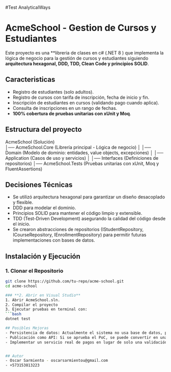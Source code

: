 ﻿#Test AnalyticalWays

# AcmeSchool - Gestion de Cursos y Estudiantes

Este proyecto es una **libreria de clases en c# (.NET 8 ) que implementa la lógica de negocio para la gestión de cursos y estudiantes siguiendo **arquitectura hexagonal, DDD, TDD, Clean Code y principios SOLID**.

## Caracteristicas	
- Registro de estudiantes (solo adultos).
- Registro de cursos con tarifa de inscripción, fecha de inicio y fin.
- Inscripción de estudiantes en cursos (validando pago cuando aplica).
- Consulta de inscripciones en un rango de fechas.
- **100% cobertura de pruebas unitarias con xUnit y Moq**.

## Estructura del proyecto

AcmeSchool (Solución)	
	│── AcmeSchool.Core (Librería principal - Lógica de negocio) │
		│── Domain (Modelo de dominio: entidades, value objects, excepciones) │ 
		│── Application (Casos de uso y servicios) │ 
			│── Interfaces (Definiciones de repositorios)
	│── AcmeSchool.Tests (Pruebas unitarias con xUnit, Moq y FluentAssertions)


## Decisiones Técnicas
- Se utilizó arquitectura hexagonal para garantizar un diseño desacoplado y flexible.
- DDD para modelar el dominio.
- Principios SOLID para mantener el código limpio y extensible.
- TDD (Test-Driven Development) asegurando la calidad del código desde el inicio.
- Se crearon abstracciones de repositorios (IStudentRepository, ICourseRepository, IEnrollmentRepository) para permitir futuras implementaciones con bases de datos.

## Instalación y Ejecución
### **1. Clonar el Repositorio**
```bash
git clone https://github.com/tu-repo/acme-school.git
cd acme-school

### **2. Abrir en Visual Studio**
1. Abrir AcmeSchool.sln.
2. Compilar el proyecto
3. Ejecutar pruebas en terminal con:
```bash
dotnet test

## Posibles Mejoras
- Persistencia de datos: Actualmente el sistema no usa base de datos, pero la arquitectura permite integrarla en el futuro.
- Publicación como API: Si se aprueba el PoC, se puede convertir en una API REST con ASP.NET Core.
- Implementar un servicio real de pagos en lugar de solo una validación booleana.


## Autor
- Oscar Sarmiento - oscarsarmientou@gmail.com
- +573153813223